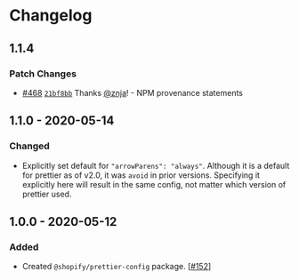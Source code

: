 # Changelog

## 1.1.4

### Patch Changes

- [#468](https://github.com/Shopify/web-configs/pull/468) [`21bf8bb`](https://github.com/Shopify/web-configs/commit/21bf8bbb86d819df07893fbcd66eb1b8575eabe7) Thanks [@znja](https://github.com/znja)! - NPM provenance statements

## 1.1.0 - 2020-05-14

### Changed

- Explicitly set default for `"arrowParens": "always"`. Although it is a default for prettier as of v2.0, it was `avoid` in prior versions. Specifying it explicitly here will result in the same config, not matter which version of prettier used.

## 1.0.0 - 2020-05-12

### Added

- Created `@shopify/prettier-config` package. [[#152](https://github.com/Shopify/web-configs/pull/152)]
